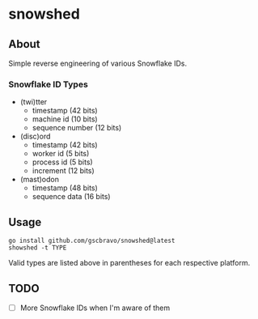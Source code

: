 # snowshed

## About

Simple reverse engineering of various Snowflake IDs.

### Snowflake ID Types

- (twi)tter
	- timestamp (42 bits)
	- machine id (10 bits)
	- sequence number (12 bits)
- (disc)ord
	- timestamp (42 bits)
	- worker id (5 bits)
	- process id (5 bits)
	- increment (12 bits)
- (mast)odon
	- timestamp (48 bits)
	- sequence data (16 bits)

## Usage

```
go install github.com/gscbravo/snowshed@latest
showshed -t TYPE
```

Valid types are listed above in parentheses for each respective platform.

## TODO

- [ ] More Snowflake IDs when I'm aware of them
